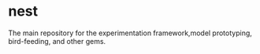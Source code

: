 # nest
The main repository for the experimentation framework,model prototyping, bird-feeding, and other gems.
